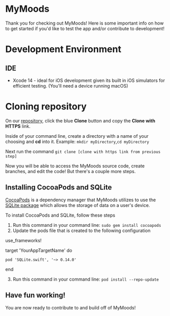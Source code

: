 # MyMoods

Thank you for checking out MyMoods! Here is some important info on how to get started if you'd like to test the app and/or contribute to development!

# Development Environment 

## IDE
 - Xcode 14 - ideal for iOS development given its built in iOS simulators for efficient testing. (You'll need a device running macOS)

# Cloning repository

On our [repository](https://gitlab.cci.drexel.edu/fds23/65/team-15/mood-tracker/-/tree/master), click the blue **Clone** button and copy the **Clone with HTTPS** link.

Inside of your command line, create a directory with a name of your choosing and **cd** into it. Example:  `mkdir myDirectory`,`cd myDirectory`

Next run the command `git clone [clone with https link from previous step]`

Now you will be able to access the MyMoods source code, create branches, and edit the code! But there's a couple more steps.

## Installing CocoaPods and SQLite

[CocoaPods](https://cocoapods.org/) is a dependency manager that MyMoods utilizes to use the [SQLite package](https://github.com/stephencelis/SQLite.swift) which allows the storage of data on a user's device. 

To install CocoaPods and SQLite, follow these steps
1. Run this command in your command line: `sudo gem install cocoapods`
2. Update the pods file that is created to the following configuration

use_frameworks!

target 'YourAppTargetName' do

    pod 'SQLite.swift', '~> 0.14.0'

end

3. Run this command in your command line: `pod install --repo-update`

## Have fun working!

You are now ready to contribute to and build off of MyMoods! 
